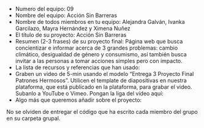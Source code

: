 - Numero del equipo: 09
- Nombre del equipo: Acción Sin Barreras
- Nombre de todos miembros en tu equipo: Alejandra Galván, Ivanka Garcilazo, Mayra Hernández y Ximena Nuñez
- El título de su proyecto: Acción Sin Barreras
- Resumen (2-3 frases) de su proyecto final: Página web que busca concientizar e informar acerca de 3 grandes problemas: cambio climático, desigualdad de género y consumismo, así también busca invitar a las personas a tomar acciones simples pero con impacto.
- La lista de recursos y referencias que han usado:
- Graben un video de 5-min usando el modelo “Entrega 3 Proyecto Final Patrones Hermosos”. Utilicen el template de diapositivas en nuestra plataforma, que está publicado en la plataforma, para grabar el video. Subanlo a YouTube o Vimeo. Pongan la liga del vídeo aquí: 
- Algo más que queremos añadir sobre el proyecto:

No se olviden de entregar el código que ha escrito cada miembro del grupo en su carpeta grupal.
